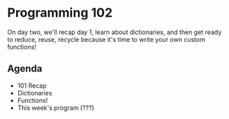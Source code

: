 # Programming 102

On day two, we'll recap day 1, learn about dictionaries, and then get ready to reduce, reuse, recycle because it's time to write your own custom functions!

## Agenda
- 101 Recap
- Dictionaries
- Functions!
- This week's program (???)
